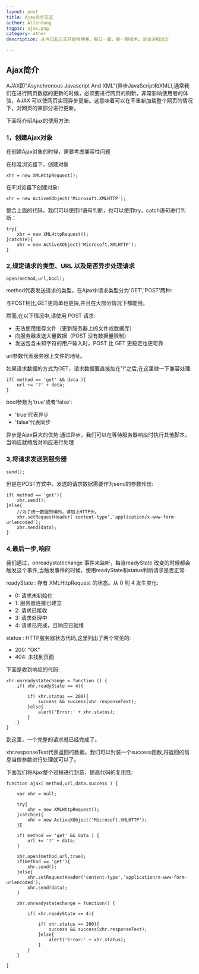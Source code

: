 ```yaml
---
layout: post
title: Ajax异步交互
author: AllenYang
tagpic: ajax.png
category: other
description: 从今日起正式开始写博客，每日一篇，聊一聊技术，谈谈诗和远方

---
```


## Ajax简介

AJAX即"Asynchronous Javascript And XML"(异步JavaScript和XML),通常我们在进行网页数据的更新的时候，必须要进行网页的刷新，非常影响使用者的体验，AJAX 可以使网页实现异步更新。这意味着可以在不重新加载整个网页的情况下，对网页的某部分进行更新。

下面将介绍Ajax的使用方法:


### 1，创建Ajax对象

在创建Ajax对象的时候，需要考虑兼容性问题

在标准浏览器下，创建对象

	xhr = new XMLHttpRequest();

在IE浏览器下创建对象:

	xhr = new ActiveXObject('Microsoft.XMLHTTP');

整合上面的代码，我们可以使用if语句判断，也可以使用try，catch语句进行判断：

	try{
		xhr = new XMLHttpRequest(); 
	}catch(e){
		xhr = new ActiveXObject('Microsoft.XMLHTTP');
	}

### 2,规定请求的类型、URL 以及是否异步处理请求

	open(method,url,bool);

method代表发送请求的类型，在Ajax中请求类型分为'GET','POST'两种:

与POST相比,GET更简单也更快,并且在大部分情况下都能用。

然而,在以下情况中,请使用 POST 请求:

* 无法使用缓存文件（更新服务器上的文件或数据库）
* 向服务器发送大量数据（POST 没有数据量限制）
* 发送包含未知字符的用户输入时，POST 比 GET 更稳定也更可靠

url参数代表服务器上文件的地址。

如果请求数据的方式为GET，请求数据要直接加在'?'之后,在这里做一下兼容处理:

	if( method == 'get' && data ){
		url += '?' + data;
	}

bool参数为'true'或者'false':

* 'true'代表异步
* 'false'代表同步

异步是Ajax巨大的优势:通过异步，我们可以在等待服务器响应时执行其他脚本，当响应就绪后对响应进行处理


### 3,将请求发送到服务器

	send();

但是在POST方式中，发送的请求数据需要作为send的参数传出:

	if( method == 'get'){
		xhr.send();
	}else{
		//为了统一数据的编码，请加上HTTP头。
		xhr.setRequestHeader('content-type','application/x-www-form-urlencoded');
		xhr.send(data);
	}



### 4,最后一步,响应

我们通过，onreadystatechange 事件来监听，每当readyState 改变的时候都会触发这个事件,当触发事件的时候，使用readyState和status判断请求是否正常:

readyState : 存有 XMLHttpRequest 的状态。从 0 到 4 发生变化:

* 0: 请求未初始化
* 1: 服务器连接已建立
* 2: 请求已接收
* 3: 请求处理中
* 4: 请求已完成，且响应已就绪

status	: HTTP服务器状态代码,这里列出了两个常见的:

* 200: "OK"
* 404: 未找到页面


下面是收到响应的代码:

	xhr.onreadystatechange = function () {
		if( xhr.readyState == 4){

			if( xhr.status == 200){
				success && success(xhr.responseText);
			}else{	
				alert('Error:' + xhr.status);
			}
		}
	}

到这里，一个完整的请求就已经完成了。

xhr.responseText代表返回的数据。我们可以封装一个success函数,将返回的信息当做参数进行处理就可以了。


下面我们将Ajax整个过程进行封装，提高代码的复用性:

	function ajax( method,url,data,success ) {

		var xhr = null;
		
		try{
			xhr = new XMLHttpRequest();
		}catch(e){
			xhr = new ActiveXObject('Microsoft.XMLHTTP');
		}E

		if( method == 'get' && data ) {
			url += '?' + data; 
		}

		xhr.open(method,url,true);
		if(method == 'get'){
			xhr.send();
		}else{
			xhr.setRequestHeader('content-type','application/x-www-form-urlencoded');
			xhr.send(data);
		}

		xhr.onreadystatechange = function() {

			if( xhr.readyState == 4){

				if( xhr.status == 200){
					success && success(xhr.responseText);
				}else{	
					alert('Error:' + xhr.status);
				}
			}
		}

	}


